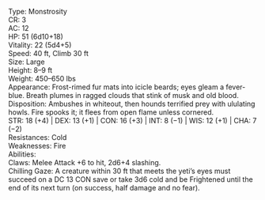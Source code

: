 Type: Monstrosity  
CR: 3  
AC: 12  
HP: 51 (6d10+18)  
Vitality: 22 (5d4+5)  
Speed: 40 ft, Climb 30 ft  
Size: Large  
Height: 8–9 ft  
Weight: 450–650 lbs  
Appearance: Frost-rimed fur mats into icicle beards; eyes gleam a fever-blue. Breath plumes in ragged clouds that stink of musk and old blood.  
Disposition: Ambushes in whiteout, then hounds terrified prey with ululating howls. Fire spooks it; it flees from open flame unless cornered.  
STR: 18 (+4) | DEX: 13 (+1) | CON: 16 (+3) | INT: 8 (−1) | WIS: 12 (+1) | CHA: 7 (−2)  
Resistances: Cold  
Weaknesses: Fire  
Abilities:  
Claws: Melee Attack +6 to hit, 2d6+4 slashing.  
Chilling Gaze: A creature within 30 ft that meets the yeti’s eyes must succeed on a DC 13 CON save or take 3d6 cold and be Frightened until the end of its next turn (on success, half damage and no fear).